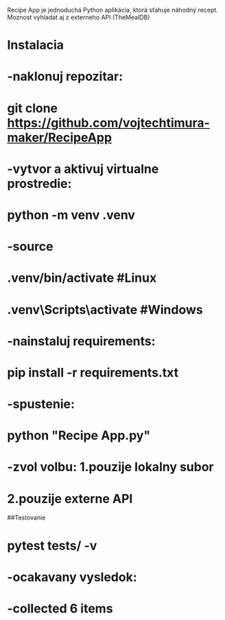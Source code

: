 Recipe App je jednoduchá Python aplikácia, ktorá sťahuje náhodný recept.
Moznost vyhladat aj z externeho API (TheMealDB)

# Instalacia
#  -naklonuj repozitar:
#  git clone https://github.com/vojtechtimura-maker/RecipeApp
#  -vytvor a aktivuj virtualne prostredie:
#  python -m venv .venv
#  -source
# .venv/bin/activate      #Linux
# .venv\Scripts\activate  #Windows
#  -nainstaluj requirements:
#  pip install -r requirements.txt
#  -spustenie:
#  python "Recipe App.py"
#  -zvol volbu: 1.pouzije lokalny subor
#               2.pouzije externe API
##Testovanie
#  pytest tests/ -v
#  -ocakavany vysledok:
#  -collected 6 items